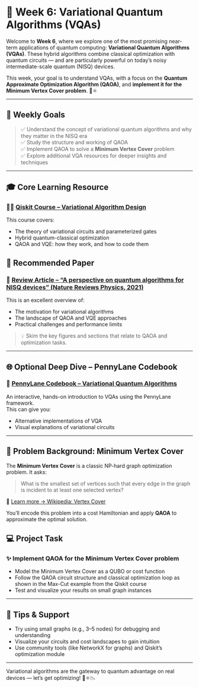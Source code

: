# 🧮 Week 6: Variational Quantum Algorithms (VQAs)

Welcome to **Week 6**, where we explore one of the most promising near-term applications of quantum computing: **Variational Quantum Algorithms (VQAs)**. These hybrid algorithms combine classical optimization with quantum circuits — and are particularly powerful on today’s noisy intermediate-scale quantum (NISQ) devices.

This week, your goal is to understand VQAs, with a focus on the **Quantum Approximate Optimization Algorithm (QAOA)**, and **implement it for the Minimum Vertex Cover problem**. 🧠⚛️

---

## 🎯 Weekly Goals

> ✅ Understand the concept of variational quantum algorithms and why they matter in the NISQ era  
> ✅ Study the structure and working of QAOA  
> ✅ Implement QAOA to solve a **Minimum Vertex Cover** problem  
> ✅ Explore additional VQA resources for deeper insights and techniques

---

## 🎓 Core Learning Resource

### 🧑‍🏫 [Qiskit Course – Variational Algorithm Design](https://learning.quantum.ibm.com/course/variational-algorithm-design)

This course covers:
- The theory of variational circuits and parameterized gates  
- Hybrid quantum-classical optimization  
- QAOA and VQE: how they work, and how to code them  


## 📖 Recommended Paper

### 📝 [Review Article – “A perspective on quantum algorithms for NISQ devices” (Nature Reviews Physics, 2021)](https://www.nature.com/articles/s42254-021-00348-9.pdf)

This is an excellent overview of:
- The motivation for variational algorithms  
- The landscape of QAOA and VQE approaches  
- Practical challenges and performance limits

> 💡 Skim the key figures and sections that relate to QAOA and optimization tasks.

---

## 🌐 Optional Deep Dive – PennyLane Codebook

### 🔬 [PennyLane Codebook – Variational Quantum Algorithms](https://pennylane.ai/codebook/variational-quantum-algorithms)

An interactive, hands-on introduction to VQAs using the PennyLane framework.  
This can give you:
- Alternative implementations of VQA
- Visual explanations of variational circuits

---

## 📘 Problem Background: Minimum Vertex Cover

The **Minimum Vertex Cover** is a classic NP-hard graph optimization problem. It asks:

> What is the smallest set of vertices such that every edge in the graph is incident to at least one selected vertex?

🔗 [Learn more → Wikipedia: Vertex Cover](https://en.wikipedia.org/wiki/Vertex_cover)

You’ll encode this problem into a cost Hamiltonian and apply **QAOA** to approximate the optimal solution.


## 💻 Project Task

### ✨ **Implement QAOA for the Minimum Vertex Cover problem**

- Model the Minimum Vertex Cover as a QUBO or cost function
- Follow the QAOA circuit structure and classical optimization loop as shown in the Max-Cut example from the Qiskit course
- Test and visualize your results on small graph instances

---

## 💬 Tips & Support

- Try using small graphs (e.g., 3–5 nodes) for debugging and understanding
- Visualize your circuits and cost landscapes to gain intuition
- Use community tools (like NetworkX for graphs) and Qiskit’s optimization module

---

Variational algorithms are the gateway to quantum advantage on real devices — let’s get optimizing! 🧠⚛️📉
